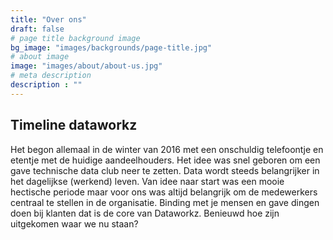 ```yaml
---
title: "Over ons"
draft: false
# page title background image
bg_image: "images/backgrounds/page-title.jpg"
# about image
image: "images/about/about-us.jpg"
# meta description
description : ""
---
```


## Timeline dataworkz

Het begon allemaal in de winter van 2016 met een onschuldig telefoontje en etentje met de huidige aandeelhouders. Het idee was snel geboren om een gave technische data club neer te zetten. Data wordt steeds belangrijker in het dagelijkse (werkend) leven. Van idee naar start was een mooie hectische periode maar voor ons was altijd belangrijk om de medewerkers centraal te stellen in de organisatie. Binding met je mensen en gave dingen doen bij klanten dat is de core van Dataworkz. Benieuwd hoe zijn uitgekomen waar we nu staan?
